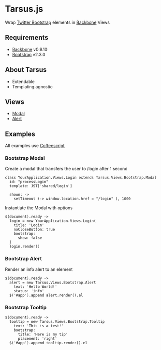 # Tarsus.js

Wrap [Twitter Bootstrap](http://twitter.github.com/bootstrap) elements in
[Backbone](http://backbonejs.org) Views

## Requirements

* [Backbone](http://backbonejs.org) v0.9.10
* [Bootstrap](http://twitter.github.com/bootstrap) v2.3.0

## About Tarsus

* Extendable
* Templating agnostic

## Views

* [Modal](docs/modal.md)
* [Alert](docs/alert.md)

## Examples

All examples use [Coffeescript](http://coffeescript.org)

### Bootstrap Modal

Create a modal that transfers the user to /login after 1 second

    class YourApplication.Views.Login extends Tarsus.Views.Bootstrap.Modal
      id: "processLogin"
      template: JST['shared/login']

      shown: ->
        setTimeout (-> window.location.href = "/login" ), 1000

Instantiate the Modal with options

    $(document).ready ->
      login = new YourApplication.Views.Login(
        title: 'Login'
        noCloseButton: true
        bootstrap:
          show: false
      )
      login.render()

### Bootstrap Alert

Render an info alert to an element

    $(document).ready ->
      alert = new Tarsus.Views.Bootstrap.Alert
        text: 'Hello World!'
        status: 'info'
      $('#app').append alert.render().el

### Bootstrap Tooltip

    $(document).ready ->
      tooltip = new Tarsus.Views.Bootstrap.Tooltip
        text: 'This is a test!'
        bootstrap:
          title: 'Here is my tip'
          placement: 'right'
      $('#app').append tooltip.render().el

